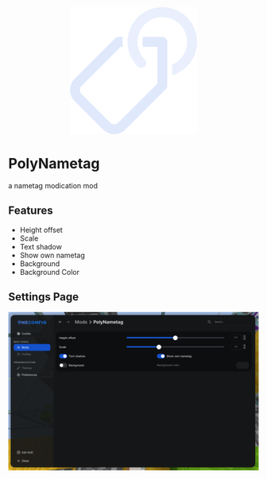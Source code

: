 <p align="center">
  <img src="src/main/resources/polynametag.svg" />
</p>

# PolyNametag
a nametag modication mod

## Features
- Height offset
- Scale
- Text shadow
- Show own nametag
- Background
- Background Color

## Settings Page 
![settings-page.png](screenshots/settings-page.png)
